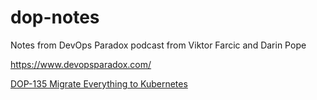 # dop-notes
Notes from DevOps Paradox podcast from Viktor Farcic and Darin Pope

https://www.devopsparadox.com/

[DOP-135 Migrate Everything to Kubernetes](./DOP-135.md)
